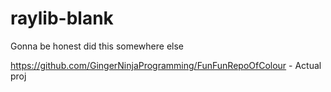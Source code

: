 # raylib-blank

Gonna be honest did this somewhere else 

https://github.com/GingerNinjaProgramming/FunFunRepoOfColour - Actual proj
